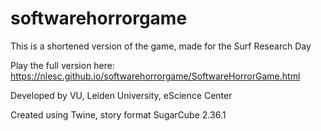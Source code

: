 # softwarehorrorgame

This is a shortened version of the game, made for the Surf Research Day

Play the full version here: https://nlesc.github.io/softwarehorrorgame/SoftwareHorrorGame.html

Developed by VU, Leiden University, eScience Center

Created using Twine, story format SugarCube 2.36.1
